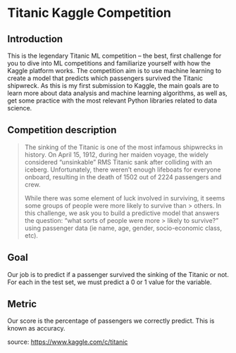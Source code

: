 # Titanic Kaggle Competition

## Introduction
This is the legendary Titanic ML competition – the best, first challenge for you to dive into ML competitions and familiarize yourself with how the Kaggle platform works. The competition aim is to use machine learning to create a model that predicts which passengers survived the Titanic shipwreck. As this is my first submission to Kaggle, the main goals are to learn more about data analysis and machine learning algorithms, as well as, get some practice with the most relevant Python libraries related to data science.

## Competition description
> The sinking of the Titanic is one of the most infamous shipwrecks in history. On April 15, 1912, during her maiden voyage,  the widely considered “unsinkable” RMS Titanic sank after colliding with an iceberg. Unfortunately, there weren’t enough    lifeboats for everyone onboard, resulting in the death of 1502 out of 2224 passengers and crew. 
> 
> While there was some element of luck involved in surviving, it seems some groups of people were more likely to survive than > others. In this challenge, we ask you to build a predictive model that answers the question: “what sorts of people were more > likely to survive?” using passenger data (ie name, age, gender, socio-economic class, etc).

## Goal
Our job is to predict if a passenger survived the sinking of the Titanic or not. For each in the test set, we must predict a 0 or 1 value for the variable.

## Metric
Our score is the percentage of passengers we correctly predict. This is known as accuracy.

source: https://www.kaggle.com/c/titanic

